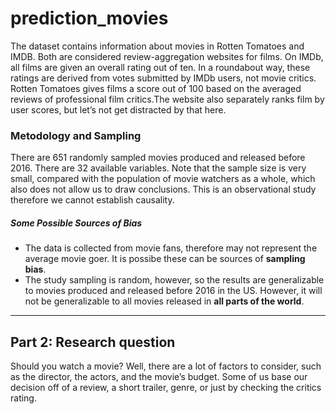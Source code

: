 # prediction_movies

The dataset contains information about movies in Rotten Tomatoes and IMDB. Both are considered review-aggregation websites for films. 
On IMDb, all films are given an overall rating out of ten. In a roundabout way, these ratings are derived from votes submitted by IMDb users, not movie critics.
Rotten Tomatoes gives films a score out of 100 based on the averaged reviews of professional film critics.The website also separately ranks film by user scores, but let’s not get distracted by that here.

### Metodology and Sampling
There are 651 randomly sampled movies produced and released before 2016. There are 32 available variables.  Note that the sample size is very small, compared with the population of movie watchers as a whole, which also does not allow us to draw conclusions. This is an observational study therefore we cannot establish causality.

##### Some Possible Sources of Bias
- The data is collected from movie fans, therefore may not represent the average movie goer. It is possibe these can be sources of **sampling bias**.
- The study sampling is random, however, so the results are generalizable to movies produced and released before 2016 in the US. However, it will not be generalizable to all movies released in **all parts of the world**.

* * *

## Part 2: Research question

Should you watch a movie? Well, there are a lot of factors to consider, such as the director, the actors, and the movie’s budget. Some of us base our decision off of a review, a short trailer, genre, or just by checking the critics rating. 
